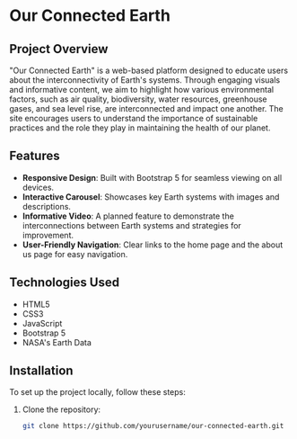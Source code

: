 # Our Connected Earth

## Project Overview
"Our Connected Earth" is a web-based platform designed to educate users about the interconnectivity of Earth's systems. Through engaging visuals and informative content, we aim to highlight how various environmental factors, such as air quality, biodiversity, water resources, greenhouse gases, and sea level rise, are interconnected and impact one another. The site encourages users to understand the importance of sustainable practices and the role they play in maintaining the health of our planet.

## Features
- **Responsive Design**: Built with Bootstrap 5 for seamless viewing on all devices.
- **Interactive Carousel**: Showcases key Earth systems with images and descriptions.
- **Informative Video**: A planned feature to demonstrate the interconnections between Earth systems and strategies for improvement.
- **User-Friendly Navigation**: Clear links to the home page and the about us page for easy navigation.

## Technologies Used
- HTML5
- CSS3
- JavaScript
- Bootstrap 5
- NASA's Earth Data

## Installation
To set up the project locally, follow these steps:
1. Clone the repository:
   ```bash
   git clone https://github.com/yourusername/our-connected-earth.git
